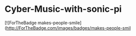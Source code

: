 # Cyber-Music-with-sonic-pi
[![ForTheBadge makes-people-smile](http://ForTheBadge.com/images/badges/makes-people-smil